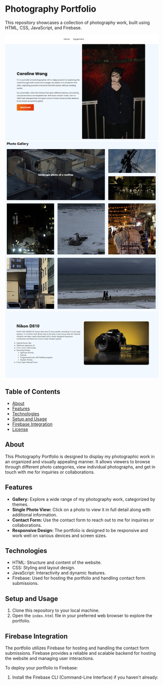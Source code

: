 # Photography Portfolio

This repository showcases a collection of photography work, built using HTML, CSS, JavaScript, and Firebase.

![Portfolio Screenshot](/build/images/screenshots/hero-screenshot.PNG)
![Portfolio Screenshot](/build/images/screenshots/photo-gallery.PNG)
![Portfolio Screenshot](/build/images/screenshots/nikon.PNG)

## Table of Contents

- [About](#about)
- [Features](#features)
- [Technologies](#technologies)
- [Setup and Usage](#setup-and-usage)
- [Firebase Integration](#firebase-integration)
- [License](#license)

## About

This Photography Portfolio is designed to display my photographic work in an organized and visually appealing manner. It allows viewers to browse through different photo categories, view individual photographs, and get in touch with me for inquiries or collaborations.

## Features

- **Gallery:** Explore a wide range of my photography work, categorized by themes.
- **Single Photo View:** Click on a photo to view it in full detail along with additional information.
- **Contact Form:** Use the contact form to reach out to me for inquiries or collaborations.
- **Responsive Design:** The portfolio is designed to be responsive and work well on various devices and screen sizes.

## Technologies

- HTML: Structure and content of the website.
- CSS: Styling and layout design.
- JavaScript: Interactivity and dynamic features.
- Firebase: Used for hosting the portfolio and handling contact form submissions.

## Setup and Usage

1. Clone this repository to your local machine.
2. Open the `index.html` file in your preferred web browser to explore the portfolio.

## Firebase Integration

The portfolio utilizes Firebase for hosting and handling the contact form submissions. Firebase provides a reliable and scalable backend for hosting the website and managing user interactions.

To deploy your portfolio to Firebase:

1. Install the Firebase CLI (Command-Line Interface) if you haven't already:

